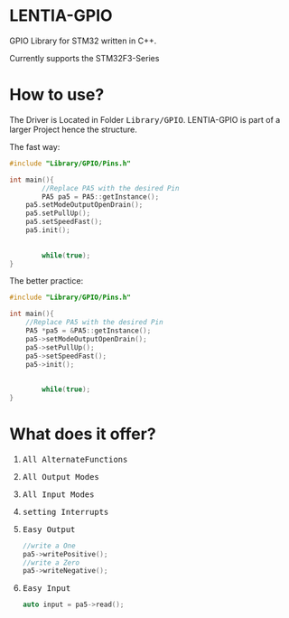 # LENTIA-GPIO
GPIO Library for STM32 written in C++.

Currently supports the STM32F3-Series



# How to use?

The Driver is Located in Folder <kbd>Library/GPIO</kbd>. LENTIA-GPIO is part of a larger Project hence the structure.

The fast way:

```cpp
#include "Library/GPIO/Pins.h"

int main(){
    	//Replace PA5 with the desired Pin
    	PA5 pa5 = PA5::getInstance();
	pa5.setModeOutputOpenDrain();
	pa5.setPullUp();
	pa5.setSpeedFast();
	pa5.init();
    
    
    	while(true);
}
```

The better practice:

```cpp
#include "Library/GPIO/Pins.h"

int main(){
   	//Replace PA5 with the desired Pin
   	PA5 *pa5 = &PA5::getInstance();
	pa5->setModeOutputOpenDrain();
	pa5->setPullUp();
	pa5->setSpeedFast();
	pa5->init();
 
    
    	while(true);
}
```

# What does it offer?

1. <kbd>All AlternateFunctions</kbd>

2. <kbd>All Output Modes</kbd>

3. <kbd>All Input Modes</kbd>

4. <kbd>setting Interrupts</kbd>

5. <kbd>Easy Output</kbd>

   ```cpp
   //write a One
   pa5->writePositive();
   //write a Zero
   pa5->writeNegative();
   ```

6. <kbd>Easy Input</kbd>

   ```cpp
   auto input = pa5->read();
   ```

   